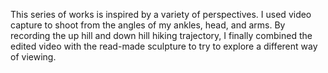 This series of works is inspired by a variety of perspectives. I used video capture to shoot from the angles of my ankles, head, and arms. By recording the up hill and down hill hiking trajectory, I finally combined the edited video with the read-made sculpture to try to explore a different way of viewing. 
